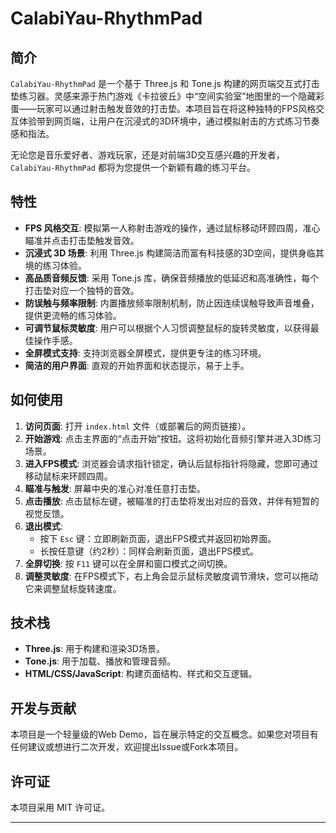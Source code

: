 # CalabiYau-RhythmPad

## 简介

`CalabiYau-RhythmPad` 是一个基于 Three.js 和 Tone.js 构建的网页端交互式打击垫练习器。灵感来源于热门游戏《卡拉彼丘》中“空间实验室”地图里的一个隐藏彩蛋——玩家可以通过射击触发音效的打击垫。本项目旨在将这种独特的FPS风格交互体验带到网页端，让用户在沉浸式的3D环境中，通过模拟射击的方式练习节奏感和指法。

无论您是音乐爱好者、游戏玩家，还是对前端3D交互感兴趣的开发者，`CalabiYau-RhythmPad` 都将为您提供一个新颖有趣的练习平台。

## 特性

*   **FPS 风格交互**: 模拟第一人称射击游戏的操作，通过鼠标移动环顾四周，准心瞄准并点击打击垫触发音效。
*   **沉浸式 3D 场景**: 利用 Three.js 构建简洁而富有科技感的3D空间，提供身临其境的练习体验。
*   **高品质音频反馈**: 采用 Tone.js 库，确保音频播放的低延迟和高准确性，每个打击垫对应一个独特的音效。
*   **防误触与频率限制**: 内置播放频率限制机制，防止因连续误触导致声音堆叠，提供更流畅的练习体验。
*   **可调节鼠标灵敏度**: 用户可以根据个人习惯调整鼠标的旋转灵敏度，以获得最佳操作手感。
*   **全屏模式支持**: 支持浏览器全屏模式，提供更专注的练习环境。
*   **简洁的用户界面**: 直观的开始界面和状态提示，易于上手。

## 如何使用

1.  **访问页面**: 打开 `index.html` 文件（或部署后的网页链接）。
2.  **开始游戏**: 点击主界面的“点击开始”按钮。这将初始化音频引擎并进入3D练习场景。
3.  **进入FPS模式**: 浏览器会请求指针锁定，确认后鼠标指针将隐藏，您即可通过移动鼠标来环顾四周。
4.  **瞄准与触发**: 屏幕中央的准心对准任意打击垫。
5.  **点击播放**: 点击鼠标左键，被瞄准的打击垫将发出对应的音效，并伴有短暂的视觉反馈。
6.  **退出模式**:
    *   按下 `Esc` 键：立即刷新页面，退出FPS模式并返回初始界面。
    *   长按任意键（约2秒）：同样会刷新页面，退出FPS模式。
7.  **全屏切换**: 按 `F11` 键可以在全屏和窗口模式之间切换。
8.  **调整灵敏度**: 在FPS模式下，右上角会显示鼠标灵敏度调节滑块，您可以拖动它来调整鼠标旋转速度。

## 技术栈

*   **Three.js**: 用于构建和渲染3D场景。
*   **Tone.js**: 用于加载、播放和管理音频。
*   **HTML/CSS/JavaScript**: 构建页面结构、样式和交互逻辑。

## 开发与贡献

本项目是一个轻量级的Web Demo，旨在展示特定的交互概念。如果您对项目有任何建议或想进行二次开发，欢迎提出Issue或Fork本项目。

## 许可证

本项目采用 MIT 许可证。

---
